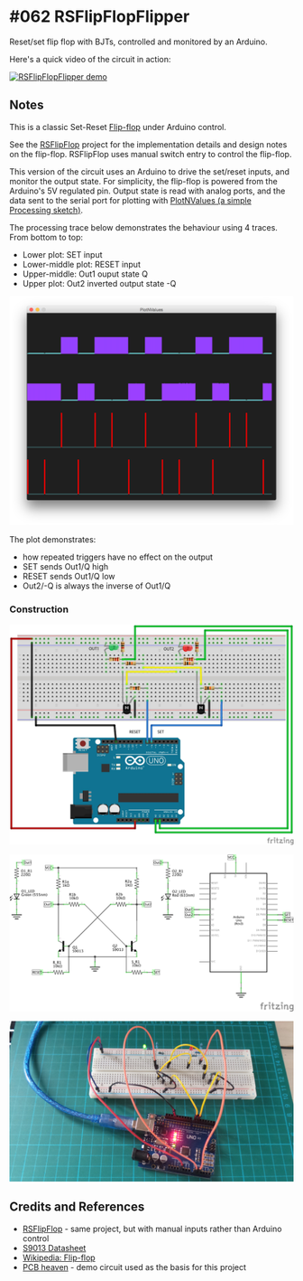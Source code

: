 # #062 RSFlipFlopFlipper

Reset/set flip flop with BJTs, controlled and monitored by an Arduino.

Here's a quick video of the circuit in action:

[![RSFlipFlopFlipper demo](http://img.youtube.com/vi/KXwm6WrVOow/0.jpg)](http://www.youtube.com/watch?v=KXwm6WrVOow)

## Notes

This is a classic Set-Reset [Flip-flop](http://en.wikipedia.org/wiki/Flip-flop_%28electronics%29) under Arduino control.

See the [RSFlipFlop](../RSFlipFlop) project for the implementation details and design notes on the flip-flop.
RSFlipFlop uses manual switch entry to control the flip-flop.

This version of the circuit uses an Arduino to drive the set/reset inputs, and monitor the output state.
For simplicity, the flip-flop is powered from the Arduino's 5V regulated pin.
Output state is read with analog ports, and the data sent to the serial port for plotting with [PlotNValues (a simple Processing sketch)](../../processing/PlotNValues).

The processing trace below demonstrates the behaviour using 4 traces. From bottom to top:

* Lower plot: SET input
* Lower-middle plot: RESET input
* Upper-middle: Out1 ouput state Q
* Upper plot: Out2 inverted output state -Q

![processing trace](./assets/processing_trace.png?raw=true)

The plot demonstrates:

* how repeated triggers have no effect on the output
* SET sends Out1/Q high
* RESET sends Out1/Q low
* Out2/-Q is always the inverse of Out1/Q


### Construction

![The Breadboard](./assets/RSFlipFlopFlipper_bb.jpg?raw=true)

![The Schematic](./assets/RSFlipFlopFlipper_schematic.jpg?raw=true)

![The Build](./assets/RSFlipFlopFlipper_build.jpg?raw=true)

## Credits and References
* [RSFlipFlop](../RSFlipFlop) - same project, but with manual inputs rather than Arduino control
* [S9013 Datasheet](http://www.futurlec.com/Transistors/S9013.shtml)
* [Wikipedia: Flip-flop](http://en.wikipedia.org/wiki/Flip-flop_%28electronics%29)
* [PCB heaven](http://www.pcbheaven.com/userpages/basic_transistor_circuits/) - demo circuit used as the basis for this project